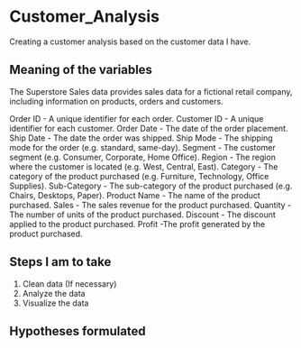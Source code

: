 # Customer_Analysis
Creating a customer analysis based on the customer data I have.

## Meaning of the variables
The Superstore Sales data provides sales data for a fictional retail company, including information on products, orders and customers.

Order ID - A unique identifier for each order.
Customer ID - A unique identifier for each customer.
Order Date - The date of the order placement.
Ship Date - The date the order was shipped.
Ship Mode - The shipping mode for the order (e.g. standard, same-day).
Segment - The customer segment (e.g. Consumer, Corporate, Home Office).
Region - The region where the customer is located (e.g. West, Central, East).
Category - The category of the product purchased (e.g. Furniture, Technology, Office Supplies).
Sub-Category - The sub-category of the product purchased (e.g. Chairs, Desktops, Paper).
Product Name - The name of the product purchased.
Sales - The sales revenue for the product purchased.
Quantity - The number of units of the product purchased.
Discount - The discount applied to the product purchased.
Profit -The profit generated by the product purchased.

## Steps I am to take
1. Clean data (If necessary)
2. Analyze the data
3. Visualize the data

## Hypotheses formulated
